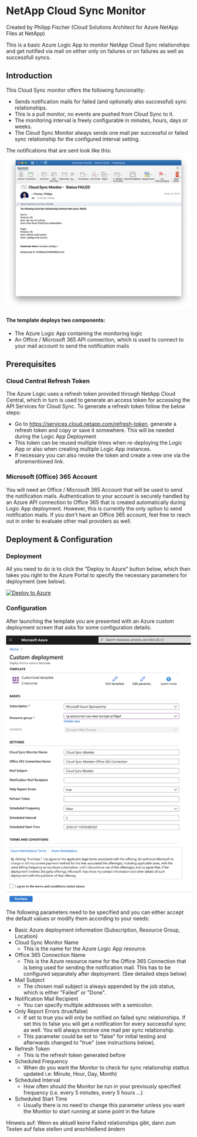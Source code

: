 # NetApp Cloud Sync Monitor

Created by Philipp Fischer (Cloud Solutions Architect for Azure NetApp Files at NetApp)

This is a basic Azure Logic App to monitor NetApp Cloud Sync relationships and get notified via mail on either only on failures or on failures as well as successfull syncs.

## Introduction
This Cloud Sync monitor offers the following funcionality:
- Sends notification mails for failed (and optionally also successful) sync relationships.
- This is a pull monitor, no events are pushed from Cloud Sync to it.
- The monitoring interval is freely configurable in minutes, hours, days or weeks. 
- The Cloud Sync Monitor always sends one mail per successful or failed sync relationship for the configured interval setting.

The notifications that are sent look like this:
![Example Mail](Screenshots/CloudSyncMonitor-ExampleMail.png)

#### The template deploys two components:
- The Azure Logic App containing the monitoring logic
- An Office / Microsoft 365 API connection, which is used to connect to your mail account to send the notification mails

## Prerequisites
### Cloud Central Refresh Token
The Azure Logic uses a refresh token provided through NetApp Cloud Central, which in turn is used to generate an access token for accessing the API Services for Cloud Sync.
To generate a refresh token follow the below steps:

- Go to https://services.cloud.netapp.com/refresh-token, generate a refresh token and copy or save it somewhere. This will be needed during the Logic App Deployment
- This token can be reused multiple times when re-deploying the Logic App or also when creating multiple Logic App instances.
- If necessary you can also revoke the token and create a new one via the aforementioned link.

### Microsoft (Office) 365 Account
You will need an Office / Microsoft 365 Account that will be used to send the notification mails. Authentication to your account is securely handled by an Azure API connection to Office 365 that is created automatically during Logic App deployment. However, this is currently the only option to send notification mails.
If you don't have an Office 365 account, feel free to reach out in order to evaluate other mail providers as well.


## Deployment & Configuration
### Deployment

All you need to do is to click the "Deploy to Azure" button below, which then takes you right to the Azure Portal to specify the necessary parameters for deployment (see below).

[![Deploy to Azure](https://aka.ms/deploytoazurebutton)](https://portal.azure.com/#create/Microsoft.Template/uri/https%3A%2F%2Fraw.githubusercontent.com%2Ffischerphilipp%2FCloudSyncMonitor%2Fmaster%2Ftemplate.json)

### Configuration
After launching the template you are presented with an Azure custom deployment screen that asks for some configuration details:

![Deployment Configuration](Screenshots/DeploymentParameters.png)

The following parameters need to be specified and you can either accept the default values or modify them according to your needs:
- Basic Azure deployment information (Subscription, Resource Group, Location)
- Cloud Sync Monitor Name
    - This is the name for the Azure Logic App resource.
- Office 365 Connection Name
    - This is the Azure resource name for the Office 365 Connection that is being used for sending the notification mail. This has to be configured separately after deployment. (See detailed steps below)
- Mail Subject
    - The chosen mail subject is always appended by the job status, which is either "Failed" or "Done".
- Notification Mail Recipient
    - You can specify multiple addresses with a semicolon.
- Only Report Errors (true/false)
    - If set to true you will only be notified on failed sync relationships. If set this to false you will get a notification for every successful sync as well. You will always receive one mail per sync relationship.
    - This parameter could be set to "false" for initial testing and afterwards changed to "true" (see instructions below).
- Refresh Token
    - This is the refresh token generated before
- Scheduled Frequency
    - When do you want the Monitor to check for sync relationship stattus updated i.e: Minute, Hour, Day, Month)
- Scheduled Interval
    - How often should the Monitor be run in your previously specified frequency (i.e. every 5 minutes, every 5 hours ...)
- Scheduled Start Time
    - Usually there is no need to change this parameter unless you want the Montior to start running at some point in the future


Hinweis auf: Wenn es aktuell keine Failed relationships gibt, dann zum Testen auf false stellen und anschließend ändern